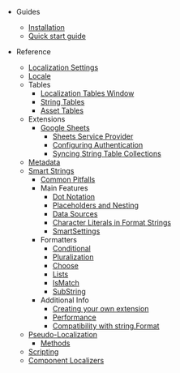 * Guides
  * [Installation](Installation.md)
  * [Quick start guide](QuickStartGuide.md)

* Reference
  * [Localization Settings](LocalizationSettings.md)
  * [Locale](Locale.md)
  * Tables
    * [Localization Tables Window](LocalizationTablesWindow.md)
    * [String Tables](StringTables.md)
    * [Asset Tables](AssetTables.md)
  * Extensions
    * [Google Sheets](Google-Sheets.md)
      * [Sheets Service Provider](Google-Sheets-Sheets-Service-Provider.md)
      * [Configuring Authentication](Google-Sheets-Configuring-Authentication.md)
      * [Syncing String Table Collections](Google-Sheets-Syncing-StringTableCollections.md)
  * [Metadata](Metadata.md)
  * [Smart Strings](SmartStrings.md)
    * [Common Pitfalls](Common-Pitfalls.md)
    * Main Features
      * [Dot Notation](Dot-Notation.md)
      * [Placeholders and Nesting](Placeholders-and-Nesting.md)
      * [Data Sources](Data-Sources.md)
      * [Character Literals in Format Strings](Character-Literals-in-Format-Strings.md)
      * [SmartSettings](SmartSettings.md)
    * Formatters
      * [Conditional](Conditional.md)
      * [Pluralization](Pluralization.md)
      * [Choose](Choose.md)
      * [Lists](Lists.md)
      * [IsMatch](IsMatch.md)
      * [SubString](SubString.md)
    * Additional Info
      * [Creating your own extension](Writing-an-Extension.md)
      * [Performance](Performance.md)
      * [Compatibility with string.Format](Compatibility-with-string.Format.md)
  * [Pseudo-Localization](Pseudo-Localization.md)
    * [Methods](Pseudo-Localization-Methods.md)
  * [Scripting](Scripting.md)
  * [Component Localizers](ComponentLocalizers.md)
